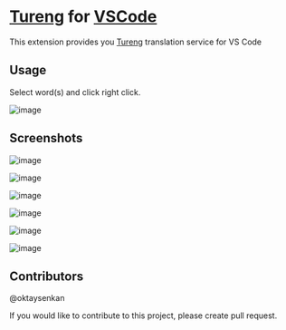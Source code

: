 # [Tureng](https://tureng.com/) for [VSCode](https://code.visualstudio.com/)

This extension provides you [Tureng](https://tureng.com/) translation service for VS Code

## Usage

Select word(s) and click right click.

![image](https://user-images.githubusercontent.com/42527467/77858472-81bc5980-720c-11ea-98af-4bec6c4b21cb.png)

## Screenshots

![image](https://user-images.githubusercontent.com/42527467/77858319-7583cc80-720b-11ea-9714-eb452798d942.png)

![image](https://user-images.githubusercontent.com/42527467/77858347-a06e2080-720b-11ea-924d-4fd99016eb5e.png)

![image](https://user-images.githubusercontent.com/42527467/77868189-e85c6a00-7242-11ea-991a-b913f6135d86.png)

![image](https://user-images.githubusercontent.com/42527467/77858236-d232b780-720a-11ea-8377-3084ec648102.png)

![image](https://im4.ezgif.com/tmp/ezgif-4-634089998be6.gif)

![image](https://im4.ezgif.com/tmp/ezgif-4-79880938d39b.gif)

## Contributors

@oktaysenkan

If you would like to contribute to this project, please create pull request.
